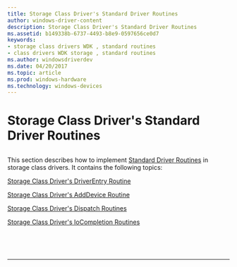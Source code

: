 ```yaml
---
title: Storage Class Driver's Standard Driver Routines
author: windows-driver-content
description: Storage Class Driver's Standard Driver Routines
ms.assetid: b149338b-6737-4493-b8e9-0597656ce0d7
keywords:
- storage class drivers WDK , standard routines
- class drivers WDK storage , standard routines
ms.author: windowsdriverdev
ms.date: 04/20/2017
ms.topic: article
ms.prod: windows-hardware
ms.technology: windows-devices
---
```


# Storage Class Driver's Standard Driver Routines


## <span id="ddk_storage_class_driver_s_standard_driver_routines_kg"></span><span id="DDK_STORAGE_CLASS_DRIVER_S_STANDARD_DRIVER_ROUTINES_KG"></span>


This section describes how to implement [Standard Driver Routines](https://msdn.microsoft.com/library/windows/hardware/ff563842) in storage class drivers. It contains the following topics:

[Storage Class Driver's DriverEntry Routine](storage-class-driver-s-driverentry-routine.md)

[Storage Class Driver's AddDevice Routine](storage-class-driver-s-adddevice-routine.md)

[Storage Class Driver's Dispatch Routines](storage-class-driver-s-dispatch-routines.md)

[Storage Class Driver's IoCompletion Routines](storage-class-driver-s-iocompletion-routines.md)

 

 


--------------------


